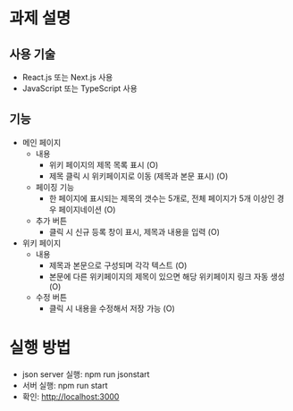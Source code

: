 # 과제 설명

## 사용 기술

* React.js 또는 Next.js 사용
* JavaScript 또는 TypeScript 사용

## 기능

* 메인 페이지
    * 내용
        * 위키 페이지의 제목 목록 표시 (O)
        * 제목 클릭 시 위키페이지로 이동 (제목과 본문 표시) (O)
    * 페이징 기능
        * 한 페이지에 표시되는 제목의 갯수는 5개로, 전체 페이지가 5개 이상인 경우 페이지네이션 (O)
    * 추가 버튼
        * 클릭 시 신규 등록 창이 표시, 제목과 내용을 입력 (O)
* 위키 페이지
    * 내용
        * 제목과 본문으로 구성되며 각각 텍스트 (O)
        * 본문에 다른 위키페이지의 제목이 있으면 해당 위키페이지 링크 자동 생성 (O)
    * 수정 버튼
        * 클릭 시 내용을 수정해서 저장 가능 (O)

# 실행 방법

* json server 실행: npm run jsonstart
* 서버 실행: npm run start
* 확인: [http://localhost:3000](http://localhost:3000)